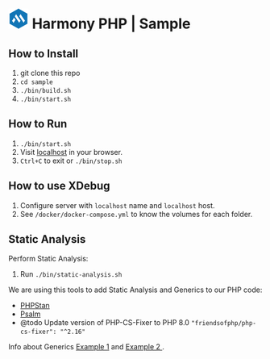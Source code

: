 # ![Mobile Jazz Badge](https://raw.githubusercontent.com/mobilejazz/metadata/master/images/icons/mj-40x40.png) Harmony PHP | Sample

## How to Install

1. git clone this repo
1. `cd sample`
1. `./bin/build.sh`
1. `./bin/start.sh`

## How to Run

1. `./bin/start.sh`
1. Visit [localhost](http://localhost/) in your browser.
1. `Ctrl+C` to exit or `./bin/stop.sh`

## How to use XDebug

1. Configure server with `localhost` name and `localhost` host.
1. See `/docker/docker-compose.yml` to know the volumes for each folder.

## Static Analysis

Perform Static Analysis:

1. Run `./bin/static-analysis.sh`

We are using this tools to add Static Analysis and Generics to our PHP code:

- [PHPStan](https://phpstan.org/)
- [Psalm](https://psalm.dev/docs/)
- @todo Update version of PHP-CS-Fixer to PHP 8.0 `"friendsofphp/php-cs-fixer": "^2.16"`

Info about Generics [Example 1](https://www.daveliddament.co.uk/articles/php-generics-today-almost/) and [Example 2
](https://medium.com/vimeo-engineering-blog/uncovering-php-bugs-with-template-a4ca46eb9aeb).
